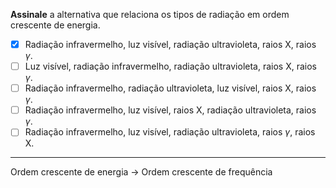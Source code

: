 **Assinale** a alternativa que relaciona os tipos de radiação em ordem crescente de energia.

- [x] Radiação infravermelho, luz visível, radiação ultravioleta, raios X, raios $\gamma$.
- [ ] Luz visível, radiação infravermelho, radiação ultravioleta, raios X, raios $\gamma$.
- [ ] Radiação infravermelho, radiação ultravioleta, luz visível, raios X, raios $\gamma$.
- [ ] Radiação infravermelho, luz visível, raios X, radiação ultravioleta, raios $\gamma$.
- [ ] Radiação infravermelho, luz visível, radiação ultravioleta, raios $\gamma$, raios X.

---

Ordem crescente de energia -> Ordem crescente de frequência

